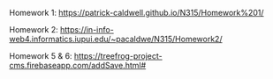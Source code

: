 Homework 1: https://patrick-caldwell.github.io/N315/Homework%201/

Homework 2: https://in-info-web4.informatics.iupui.edu/~pacaldwe/N315/Homework2/

Homework 5 & 6: https://treefrog-project-cms.firebaseapp.com/addSave.html#
